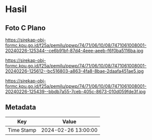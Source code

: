# Hasil

## Foto C Plano

https://sirekap-obj-formc.kpu.go.id/f25a/pemilu/ppwp/74/71/06/10/08/7471061008001-20240226-125344--ce6b91bf-87d4-4eee-aeeb-f6f0ba5116ba.jpg

https://sirekap-obj-formc.kpu.go.id/f25a/pemilu/ppwp/74/71/06/10/08/7471061008001-20240226-125612--bc516803-a863-4fa8-8bae-2daafa451ae5.jpg

https://sirekap-obj-formc.kpu.go.id/f25a/pemilu/ppwp/74/71/06/10/08/7471061008001-20240226-125439--bbdb7a55-7ceb-405c-8673-010d059fde3f.jpg


## Metadata

| Key        | Value               |
| ---------- | ------------------- |
| Time Stamp | 2024-02-26 13:00:00 |



